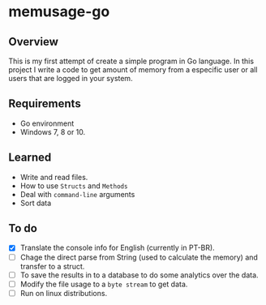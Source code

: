 # memusage-go

## Overview
This is my first attempt of create a simple program in Go language. In this project I write a code to get amount of memory from a especific user or all users that are logged in your system.

## Requirements
- Go environment
- Windows 7, 8 or 10.


## Learned
- Write and read files.
- How to use `Structs` and `Methods`
- Deal with `command-line` arguments
- Sort data

## To do
- [x] Translate the console info for English (currently in PT-BR).
- [ ] Chage the direct parse from String (used to calculate the memory) and transfer to a struct.
- [ ] To save the results in to a database to do some analytics over the data.
- [ ] Modify the file usage to a `byte stream` to get data.
- [ ] Run on linux distributions.

